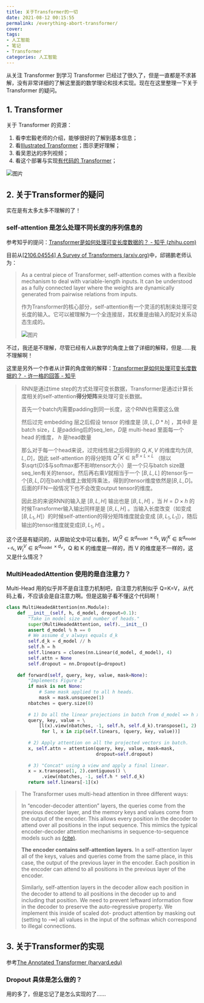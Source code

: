 ```yaml
---
title: 关于Transformer的一切
date: 2021-08-12 00:15:55
permalink: /everything-abort-transformer/
cover: 
tags: 
- 人工智能
- 笔记
- Transformer
categories: 人工智能
---
```

从关注 Transformer 到学习 Transformer 已经过了很久了，但是一直都是不求甚解，没有非常详细的了解这里面的数学理论和技术实现。现在在这里整理一下关于 Transformer 的疑问。

## 1. Transformer

关于 Transformer 的资源：

1. 看李宏毅老师的介绍，能够很好的了解到基本信息；
2. 看[Illustrated Transformer](http://jalammar.github.io/illustrated-transformer/)；图示更好理解；
3. 看吴恩达的序列视频；
4. 看这个部署与实现[有代码的 Transformer](http://nlp.seas.harvard.edu/2018/04/03/attention.html)；

![图片](https://xerrors.oss-cn-shanghai.aliyuncs.com/imgs/20210812204537-imagepng)

## 2. 关于Transformer的疑问

实在是有太多太多不理解的了！

### self-attention 是怎么处理不同长度的序列信息的

参考知乎的提问：[Transformer是如何处理可变长度数据的？ - 知乎 (zhihu.com)](https://www.zhihu.com/question/445895638)

目前从[[2106.04554] A Survey of Transformers (arxiv.org)](https://arxiv.org/abs/2106.04554)中，邱锡鹏老师认为：

> As a central piece of Transformer, self-attention comes with a flexible mechanism to deal with variable-length inputs. It can be understood as a fully connected layer where the weights are dynamically generated from pairwise relations from inputs.
>
> 作为Transformer的核心部分，self-attention有一个灵活的机制来处理可变长度的输入。它可以被理解为一个全连接层，其权重是由输入的配对关系动态生成的。
>
> ![图片](https://xerrors.oss-cn-shanghai.aliyuncs.com/imgs/20210812203053-imagepng)

不过，我还是不理解，尽管已经有人从数学的角度上做了详细的解释，但是……我不理解啊！

这里是另外一个作者从计算的角度做的解释：[Transformer是如何处理可变长度数据的？ - 许一格的回答 - 知乎](https://www.zhihu.com/question/445895638/answer/1788498350)

> RNN是通过time step的方式处理可变长数据，Transformer是通过计算长度相关的self-attention**得分矩阵**来处理可变长数据。
>
> 首先一个batch内需要padding到同一长度，这个RNN也需要这么做
>
> 然后过完 embedding 层之后假设 tensor 的维度是 $[B, L, D * h]$ ，其中$B$ 是batch size，$L$ 是padding后的seq_len，$D$是 multi-head 里面每一个 head 的维度， $h$ 是head数量
>
> 那么对于每一个head来说，过完线性层之后得到的 $Q,K,V$ 的维度均为$[B, L, D]$，因此 self-attention  的得分矩阵 $Q^{T} K \in \mathbb{R}^{B \times L \times L}$ （除以$\sqrt{D}$与softmax都不影响tensor大小）是一个只与batch size跟seq_len有关的tensor。然后再右乘$V$就相当于一个 $[B,L,L]$ 的tensor与一个$[B,L,D]$在batch维度上做矩阵乘法，得到的tensor维度依然是$[B,L,D]$。后面的FFN一般情况下也不会改变output tensor的维度。
>
> 因此总的来说RNN的输入是 $[B,L,H]$ 输出也是 $[B,L,H]$ ，当 $H=D \times h$ 的时候Transformer输入输出同样是是 $[B,L,H]$ 。当输入长度改变（如变成 $[B,L_1,H]$）的时候self-attention的得分矩阵维度就会变成 $[B,L_1,L_1]$），随后输出的tensor维度就变成$[B,L_1,H]$ 。

这个还是有疑问的，从原始论文中可以看到，$W_{i}^{Q} \in \mathbb{R}^{d_{\text {model }} \times d_{k}}, W_{i}^{K} \in \mathbb{R}^{d_{\text {model } \times d_{k}}}, W_{i}^{V} \in \mathbb{R}^{d_{\text {model }} \times d_{v}}$，Q 和 K 的维度是一样的，而 V 的维度是不一样的，这又是什么情况？

### MultiHeadedAttention 使用的是自注意力？

Multi-Head 用的似乎并不是自注意力机制吧，自注意力机制似乎 Q=K=V，从代码上看，不应该会是自注意力啊。但是这脑子看不懂这个代码啊！

```python
class MultiHeadedAttention(nn.Module):
    def __init__(self, h, d_model, dropout=0.1):
        "Take in model size and number of heads."
        super(MultiHeadedAttention, self).__init__()
        assert d_model % h == 0
        # We assume d_v always equals d_k
        self.d_k = d_model // h
        self.h = h
        self.linears = clones(nn.Linear(d_model, d_model), 4)
        self.attn = None
        self.dropout = nn.Dropout(p=dropout)
  
    def forward(self, query, key, value, mask=None):
        "Implements Figure 2"
        if mask is not None:
            # Same mask applied to all h heads.
            mask = mask.unsqueeze(1)
        nbatches = query.size(0)
  
        # 1) Do all the linear projections in batch from d_model => h x d_k 
        query, key, value = \
            [l(x).view(nbatches, -1, self.h, self.d_k).transpose(1, 2)
             for l, x in zip(self.linears, (query, key, value))]
  
        # 2) Apply attention on all the projected vectors in batch. 
        x, self.attn = attention(query, key, value, mask=mask, 
                                 dropout=self.dropout)
  
        # 3) "Concat" using a view and apply a final linear. 
        x = x.transpose(1, 2).contiguous() \
             .view(nbatches, -1, self.h * self.d_k)
        return self.linears[-1](x)
```

> The Transformer uses multi-head attention in three different ways:
>
> In “encoder-decoder attention” layers, the queries come from the previous decoder layer, and the memory keys and values come from the output of the encoder. This allows every position in the decoder to attend over all positions in the input sequence. This mimics the typical encoder-decoder attention mechanisms in sequence-to-sequence models such as [(cite)](https://arxiv.org/abs/1609.08144).
>
> **The encoder contains self-attention layers.** In a self-attention layer all of the keys, values and queries come from the same place, in this case, the output of the previous layer in the encoder. Each position in the encoder can attend to all positions in the previous layer of the encoder.
>
> Similarly, self-attention layers in the decoder allow each position in the decoder to attend to all positions in the decoder up to and including that position. We need to prevent leftward information flow in the decoder to preserve the auto-regressive property. We implement this inside of scaled dot- product attention by masking out (setting to -∞) all values in the input of the softmax which correspond to illegal connections.

## 3. 关于Transformer的实现

参考[The Annotated Transformer (harvard.edu)](http://nlp.seas.harvard.edu/2018/04/03/attention.html)

### Dropout 具体是怎么做的？

用的多了，但是忘记了是怎么实现的了……
